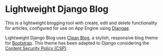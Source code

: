 # Lightweight Django Blog

This is a lightweight blogging tool with create, edit and delete functionality for articles, configured for use on App Engine using [Djangae](https://github.com/potatolondon/djangae).


Lightweight Django Blog uses [Clean Blog](http://startbootstrap.com/template-overviews/clean-blog/), a stylish, responsive blog theme for [Bootstrap](http://getbootstrap.com/). This theme has been adapted to Django considering the [Content Security Policy (CSP)](http://content-security-policy.com/).


